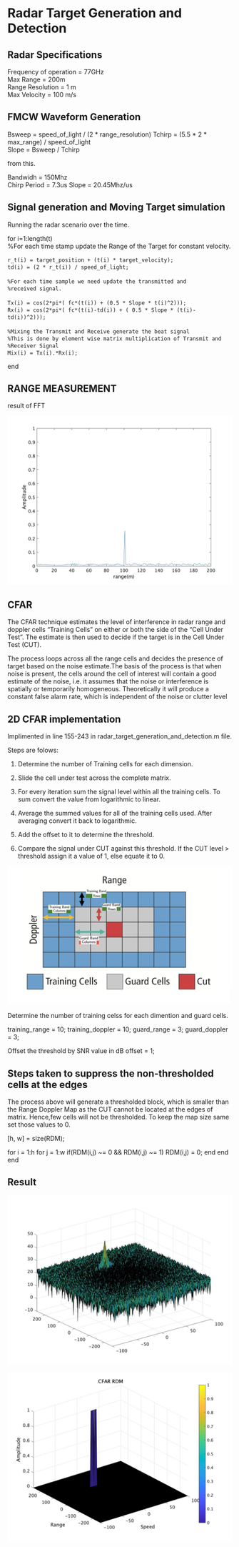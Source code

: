 # Radar Target Generation and Detection

## Radar Specifications

Frequency of operation = 77GHz  
Max Range = 200m  
Range Resolution = 1 m  
Max Velocity = 100 m/s  

## FMCW Waveform Generation

Bsweep = speed_of_light / (2 * range_resolution) 
Tchirp = (5.5 * 2 * max_range) / speed_of_light  
Slope = Bsweep / Tchirp  

from this.

Bandwidh = 150Mhz  
Chirp Period = 7.3us
Slope = 20.45Mhz/us

## Signal generation and Moving Target simulation
Running the radar scenario over the time. 

for i=1:length(t)        
    %For each time stamp update the Range of the Target for constant velocity. 
    
    r_t(i) = target_position + (t(i) * target_velocity);
    td(i) = (2 * r_t(i)) / speed_of_light;
    
    %For each time sample we need update the transmitted and
    %received signal. 
 
    Tx(i) = cos(2*pi*( fc*(t(i)) + (0.5 * Slope * t(i)^2)));
    Rx(i) = cos(2*pi*( fc*(t(i)-td(i)) + ( 0.5 * Slope * (t(i)-td(i))^2)));
    
    %Mixing the Transmit and Receive generate the beat signal
    %This is done by element wise matrix multiplication of Transmit and
    %Receiver Signal
    Mix(i) = Tx(i).*Rx(i);
    
end

## RANGE MEASUREMENT

result of FFT 

![image](images/f1.jpg)

## CFAR 

The CFAR technique estimates the level of interference in radar range and doppler cells “Training Cells” on either or both the side of the “Cell Under Test”. The estimate is then used to decide if the target is in the Cell Under Test (CUT).

The process loops across all the range cells and decides the presence of target based on the noise estimate.The basis of the process is that when noise is present, the cells around the cell of interest will contain a good estimate of the noise, i.e. it assumes that the noise or interference is spatially or temporarily homogeneous. Theoretically it will produce a constant false alarm rate, which is independent of the noise or clutter level

## 2D CFAR implementation

Implimented in line 155-243 in radar_target_generation_and_detection.m file.

Steps are folows:

1. Determine the number of Training cells for each dimension. 

2. Slide the cell under test across the complete matrix. 

3. For every iteration sum the signal level within all the training cells. To sum convert the value from logarithmic to linear.

4. Average the summed values for all of the training cells used. After averaging convert it back to logarithmic.

5. Add the offset to it to determine the threshold.

6. Compare the signal under CUT against this threshold.
If the CUT level > threshold assign it a value of 1, else equate it to 0.

![image](images/c1.png)

Determine the number of training celss for each dimention and guard cells.

training_range = 10;
training_doppler = 10;
guard_range = 3;
guard_doppler = 3;

Offset the threshold by SNR value in dB
offset = 1;

## Steps taken to suppress the non-thresholded cells at the edges

The process above will generate a thresholded block, which is smaller 
than the Range Doppler Map as the CUT cannot be located at the edges of
matrix. Hence,few cells will not be thresholded. To keep the map size same
set those values to 0. 

[h, w] =  size(RDM); 

for i = 1:h
    for j = 1:w
        if(RDM(i,j) ~= 0 && RDM(i,j) ~= 1)
            RDM(i,j) = 0;
        end
    end
end

## Result

![image](images/f2.jpg)

![image](images/f3.jpg)